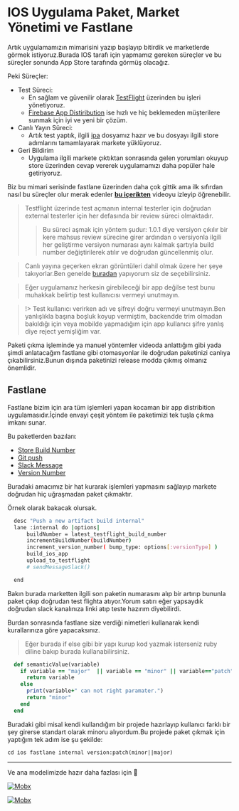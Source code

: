 # IOS Uygulama Paket, Market Yönetimi ve Fastlane

Artık uygulamamızın mimarisini yazıp başlayıp bitirdik ve marketlerde görmek istiyoruz.Burada IOS tarafı için yapmamız gereken süreçler ve bu süreçler sonunda App Store tarafında görmüş olacağız.

Peki Süreçler:

- Test Süreci:
  - En sağlam ve güvenilir olarak [TestFlight](https://developer.apple.com/testflight/) üzerinden bu işleri yönetiyoruz.
  - [Firebase App Distiribution](https://firebase.google.com/docs/app-distribution/ios/set-up-for-testing) ise hızlı ve hiç beklemeden müşterilere sunmak için iyi ve yeni bir çözüm.
- Canlı Yayın Süreci:
  - Artık test yaptık, ilgili [ipa](https://en.wikipedia.org/wiki/.ipa) dosyamız hazır ve bu dosyayı ilgili store adımlarını tamamlayarak markete yüklüyoruz.
- Geri Bildirim
  - Uygulama ilgili markete çıktıktan sonrasında gelen yorumları okuyup store üzerinden cevap vererek uygulamamızı daha popüler hale getiriyoruz.

Biz bu mimari serisinde fastlane üzerinden daha çok gittik ama ilk sıfırdan nasıl bu süreçler olur merak edenler [**bu içerikten**](https://www.youtube.com/watch?v=fACGunnRbzA) videoyu izleyip öğrenebilir.

> Testflight üzerinde test açmanın internal testerler için doğrudan external testerler için her defasında bir review süreci olmaktadır.
>
> > Bu süreci aşmak için yöntem şudur: 1.0.1 diye versiyon çıkılır bir kere mahsus review sürecine girer ardından o versiyonla ilgili her geliştirme versiyon numarası aynı kalmak şartıyla build number değiştirilerek atılır ve doğrudan güncellenmiş olur.

> Canlı yayına geçerken ekran görüntüleri dahil olmak üzere her şeye takıyorlar.Ben genelde [buradan](https://www.appstorescreenshot.com/) yapıyorum siz de seçebilirsiniz.

> Eğer uygulamanız herkesin girebileceği bir app değilse test bunu muhakkak belirtip test kullanıcısı vermeyi unutmayın.

> !> Test kullanıcı verirken adı ve şifreyi doğru vermeyi unutmayın.Ben yanlışlıkla başına boşluk koyup vermiştim, backendde trim olmadan bakıldığı için veya mobilde yapmadığım için app kullanıcı şifre yanlış diye reject yemişliğim var.

Paketi çıkma işleminde ya manuel yöntemler videoda anlattığım gibi yada şimdi anlatacağım fastlane gibi otomasyonlar ile doğrudan paketinizi canlıya çıkabilirsiniz.Bunun dışında paketinizi release modda çıkmış olmanız önemlidir.

## Fastlane

Fastlane bizim için ara tüm işlemleri yapan kocaman bir app distribition uygulamasıdır.İçinde envayi çeşit yöntem ile paketimizi tek tuşla çıkma imkanı sunar.

Bu paketlerden bazıları:

- [Store Build Number](https://docs.fastlane.tools/actions/app_store_build_number/)
- [Git push](http://docs.fastlane.tools/actions/push_git_tags/#push_git_tags)
- [Slack Message](http://docs.fastlane.tools/actions/slack/#slack)
- [Version Number](http://docs.fastlane.tools/actions/ensure_xcode_version/#ensure_xcode_version)

Buradaki amacımız bir hat kurarak işlemleri yapmasını sağlayıp markete doğrudan hiç uğraşmadan paket çıkmaktır.

Örnek olarak bakacak olursak.

```sh
  desc "Push a new artifact build internal"
  lane :internal do |options|
      buildNumber = latest_testflight_build_number
      incrementBuildNumber(buildNumber)
      increment_version_number( bump_type: options[:versionType] )
      build_ios_app
      upload_to_testflight
      # sendMessageSlack()

  end
```

Bakın burada marketten ilgili son paketin numarasını alıp bir artırıp bununla paket çıkıp doğrudan test flighta atıyor.Yorum satırı eğer yapsaydık doğrudan slack kanalınıza linki atıp teste hazırım diyebilirdi.

Burdan sonrasında fastlane size verdiği nimetleri kullanarak kendi kurallarınıza göre yapacaksınız.

> Eğer burada if else gibi bir yapı kurup kod yazmak isterseniz ruby diline bakıp burada kullanabilirsiniz.

```ruby
  def semanticValue(variable)
    if variable == "major"  || variable == "minor" || variable=="patch"
      return variable
    else
      print(variable+" can not right paramater.")
      return "minor"
    end
  end
```

Buradaki gibi misal kendi kullandığım bir projede hazırlayıp kullanıcı farklı bir şey girerse standart olarak minoru alıyordum.Bu projede paket çıkmak için yaptığım tek adım ise şu şekilde:

`cd ios fastlane internal version:patch(minor||major)`

---

Ve ana modelimizde hazır daha fazlası için 🥳

[![Mobx](https://img.youtube.com/vi/fACGunnRbzA/0.jpg)](https://www.youtube.com/watch?v=fACGunnRbzA)

[![Mobx](https://img.youtube.com/vi/6RK45v7M1wQ/0.jpg)](https://www.youtube.com/watch?v=6RK45v7M1wQ&list=PL1k5oWAuBhgV_XnhMSyu2YLZMZNGuD0Cv&index=14)

